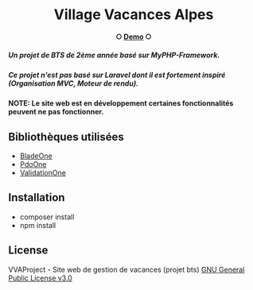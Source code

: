 <h1 align="center">Village Vacances Alpes</a></h1><p align="center"><b>○ <a href="https://vva.dawbee.fr">Demo</a> ○</b></h5>

##### Un projet de BTS de 2ème année basé sur MyPHP-Framework.
##### Ce projet n'est pas basé sur Laravel dont il est fortement inspiré (Organisation MVC, Moteur de rendu).

#### NOTE: Le site web est en développement certaines fonctionnalités peuvent ne pas fonctionner.

## Bibliothèques utilisées

- [BladeOne](https://github.com/EFTEC/BladeOne)
- [PdoOne](https://github.com/EFTEC/PdoOne)
- [ValidationOne](https://github.com/EFTEC/ValidationOne)

## Installation

- composer install
- npm install

## License

VVAProject - Site web de gestion de vacances (projet bts)
[GNU General Public License v3.0](https://github.com/Edrow-6/VVAProject/blob/main/LICENSE.md)
